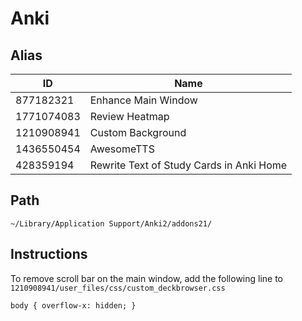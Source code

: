 # Anki

## Alias

| ID         | Name                                     |
|------------|------------------------------------------|
| 877182321  | Enhance Main Window                      |
| 1771074083 | Review Heatmap                           |
| 1210908941 | Custom Background                        |
| 1436550454 | AwesomeTTS                               |
| 428359194  | Rewrite Text of Study Cards in Anki Home |

## Path

`~/Library/Application Support/Anki2/addons21/`

## Instructions

To remove scroll bar on the main window, add the following line to `1210908941/user_files/css/custom_deckbrowser.css`

`body { overflow-x: hidden; }`
